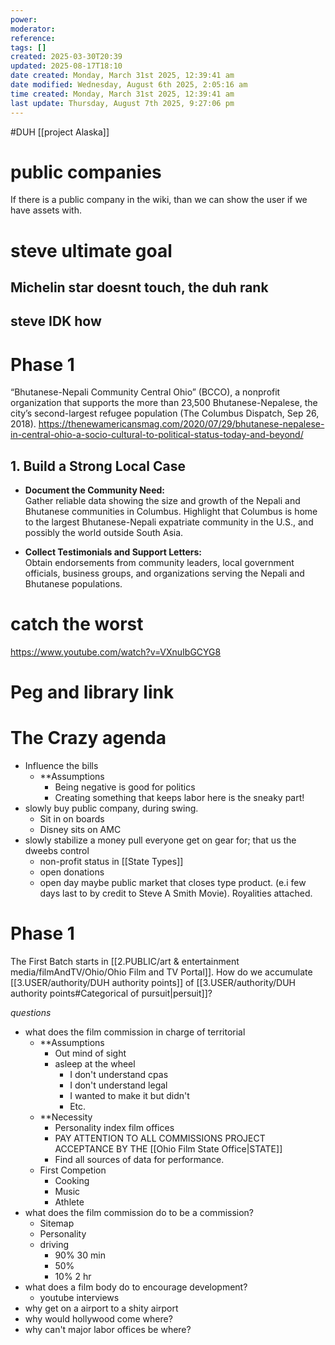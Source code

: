 ```yaml
---
power: 
moderator: 
reference: 
tags: []
created: 2025-03-30T20:39
updated: 2025-08-17T18:10
date created: Monday, March 31st 2025, 12:39:41 am
date modified: Wednesday, August 6th 2025, 2:05:16 am
time created: Monday, March 31st 2025, 12:39:41 am
last update: Thursday, August 7th 2025, 9:27:06 pm
---
```

#DUH 
[[project Alaska]]

# public companies
If there is a public company in the wiki, than we can show the user if we have assets with.  
# steve ultimate goal
## Michelin star doesnt touch, the duh rank
## steve IDK how
# Phase 1
“Bhutanese-Nepali Community Central Ohio” (BCCO), a nonprofit organization that supports the more than 23,500 Bhutanese-Nepalese, the city’s second-largest refugee population (The Columbus Dispatch, Sep 26, 2018).
https://thenewamericansmag.com/2020/07/29/bhutanese-nepalese-in-central-ohio-a-socio-cultural-to-political-status-today-and-beyond/
## **1. Build a Strong Local Case**

- **Document the Community Need:**  
    Gather reliable data showing the size and growth of the Nepali and Bhutanese communities in Columbus. Highlight that Columbus is home to the largest Bhutanese-Nepali expatriate community in the U.S., and possibly the world outside South Asia.
    
- **Collect Testimonials and Support Letters:**  
    Obtain endorsements from community leaders, local government officials, business groups, and organizations serving the Nepali and Bhutanese populations.
# catch the worst
https://www.youtube.com/watch?v=VXnuIbGCYG8

# Peg and library link
# The Crazy agenda
- Influence the bills
	- **Assumptions
		- Being negative is good for politics
		- Creating something that keeps labor here is the sneaky part!
- slowly buy public company, during swing.
	- Sit in on boards
	- Disney sits on AMC
- slowly stabilize a money pull everyone get on gear for; that us the dweebs control
	- non-profit status in [[State Types]]
	- open donations
	- open day maybe public market that closes type product.  (e.i few days last to by credit to Steve A Smith Movie). Royalities attached.
# Phase 1
The First Batch starts in [[2.PUBLIC/art & entertainment media/filmAndTV/Ohio/Ohio Film and TV Portal]]. How do we accumulate [[3.USER/authority/DUH authority points]] of [[3.USER/authority/DUH authority points#Categorical of pursuit|persuit]]?

*questions*
- what does the film commission in charge of territorial
	- **Assumptions
		- Out mind of sight
		- asleep at the wheel
			- I don't understand cpas
			- I don't understand legal
			- I wanted to make it but didn't
			- Etc.
	- **Necessity
		- Personality index film offices
		- PAY ATTENTION TO ALL COMMISSIONS PROJECT ACCEPTANCE BY THE [[Ohio Film State Office|STATE]]
		- Find all sources of data for performance.
	- First Competion
		- Cooking
		- Music
		- Athlete
- what does the film commission do to be a commission?
	- Sitemap
	- Personality
	- driving
		- 90%  30 min
		- 50% 
		- 10% 2 hr
- what does a film body do to encourage development?
	- youtube interviews
- why get on a airport to a shity airport
- why would hollywood come where?
- why can't major labor offices be where?
